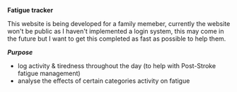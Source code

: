 **Fatigue tracker**

This website is being developed for a family memeber, currently the website won't be public as I haven't implemented a login system, this may come in the future but I want to get this completed as fast as possible to help them.

***Purpose***
- log activity & tiredness throughout the day (to help with Post-Stroke fatigue management)
- analyse the effects of certain categories activity on fatigue
